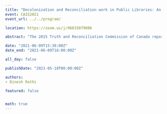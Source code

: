 ```yaml
---
title: "Decolonization and Reconciliation work in Public Libraries: An Analysis of Strategic Plans"
event: CAIS2021
event_url: ../../program/

location: https://zoom.us/j/96815079086

abstract: "The 2015 Truth and Reconciliation Commission of Canada report provides valuable guidance and critical foundation on decolonization and reconciliation in Canada. Public institutions including universities and libraries have affirmed their commitment towards reconciliation and decolonization by undertaking initiatives and establishing both short- and long-term goals. This research examines strategic plans posted on the organizational websites of nine Canadian public library systems operating in cities with significant Indigenous population. The findings suggest that different library systems made varying levels of explicit and/or implicit commitment towards reconciliation and decolonization."

date: "2021-06-09T15:30:00Z"
date_end: "2021-06-09T16:00:00Z"

all_day: false

publishDate: "2021-05-18T00:00:00Z"

authors:
- Dinesh Rathi

featured: false


math: true
---
```


